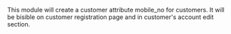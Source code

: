This module will create a customer attribute mobile_no for customers.
It will be bisible on customer registration page and in customer's account edit section.
